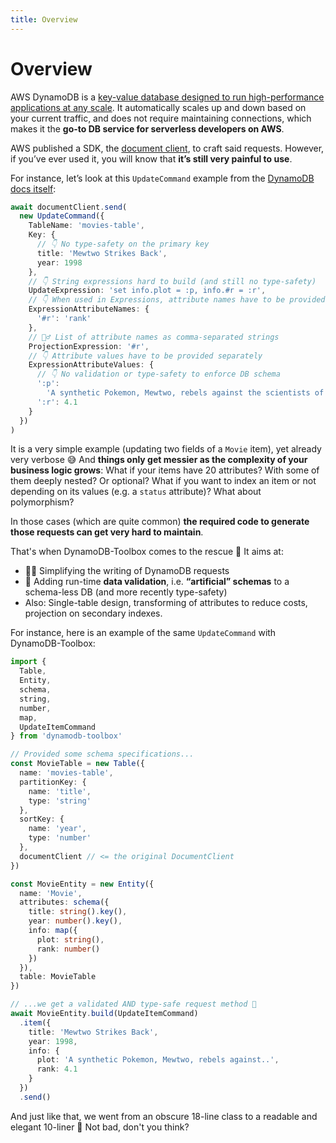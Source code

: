 ```yaml
---
title: Overview
---
```


# Overview

AWS DynamoDB is a [key-value database designed to run high-performance applications at any scale](https://aws.amazon.com/dynamodb). It automatically scales up and down based on your current traffic, and does not require maintaining connections, which makes it the **go-to DB service for serverless developers on AWS**.

AWS published a SDK, the [document client](https://docs.aws.amazon.com/sdk-for-javascript/v3/developer-guide/dynamodb-example-dynamodb-utilities.html), to craft said requests. However, if you’ve ever used it, you will know that **it’s still very painful to use**.

For instance, let’s look at this `UpdateCommand` example from the [DynamoDB docs itself](https://docs.aws.amazon.com/amazondynamodb/latest/developerguide/GettingStarted.UpdateItem.html):

```ts
await documentClient.send(
  new UpdateCommand({
    TableName: 'movies-table',
    Key: {
      // 👇 No type-safety on the primary key
      title: 'Mewtwo Strikes Back',
      year: 1998
    },
    // 👇 String expressions hard to build (and still no type-safety)
    UpdateExpression: 'set info.plot = :p, info.#r = :r',
    // 👇 When used in Expressions, attribute names have to be provided separately
    ExpressionAttributeNames: {
      '#r': 'rank'
    },
    // 🤦‍♂️ List of attribute names as comma-separated strings
    ProjectionExpression: '#r',
    // 👇 Attribute values have to be provided separately
    ExpressionAttributeValues: {
      // 👇 No validation or type-safety to enforce DB schema
      ':p':
        'A synthetic Pokemon, Mewtwo, rebels against the scientists of Team Rocket who created it.',
      ':r': 4.1
    }
  })
)
```

It is a very simple example (updating two fields of a `Movie` item), yet already very verbose 😅 And **things only get messier as the complexity of your business logic grows**: What if your items have 20 attributes? With some of them deeply nested? Or optional? What if you want to index an item or not depending on its values (e.g. a `status` attribute)? What about polymorphism?

In those cases (which are quite common) **the required code to generate those requests can get very hard to maintain**.

That's when DynamoDB-Toolbox comes to the rescue 💪 It aims at:

- 🏋️‍♀️ Simplifying the writing of DynamoDB requests
- 📐 Adding run-time **data validation**, i.e. **“artificial” schemas** to a schema-less DB (and more recently type-safety)
- Also: Single-table design, transforming of attributes to reduce costs, projection on secondary indexes.

For instance, here is an example of the same `UpdateCommand` with DynamoDB-Toolbox:

```ts
import {
  Table,
  Entity,
  schema,
  string,
  number,
  map,
  UpdateItemCommand
} from 'dynamodb-toolbox'

// Provided some schema specifications...
const MovieTable = new Table({
  name: 'movies-table',
  partitionKey: {
    name: 'title',
    type: 'string'
  },
  sortKey: {
    name: 'year',
    type: 'number'
  },
  documentClient // <= the original DocumentClient
})

const MovieEntity = new Entity({
  name: 'Movie',
  attributes: schema({
    title: string().key(),
    year: number().key(),
    info: map({
      plot: string(),
      rank: number()
    })
  }),
  table: MovieTable
})

// ...we get a validated AND type-safe request method 🙌
await MovieEntity.build(UpdateItemCommand)
  .item({
    title: 'Mewtwo Strikes Back',
    year: 1998,
    info: {
      plot: 'A synthetic Pokemon, Mewtwo, rebels against..',
      rank: 4.1
    }
  })
  .send()
```

And just like that, we went from an obscure 18-line class to a readable and elegant 10-liner 🤩 Not bad, don't you think?
